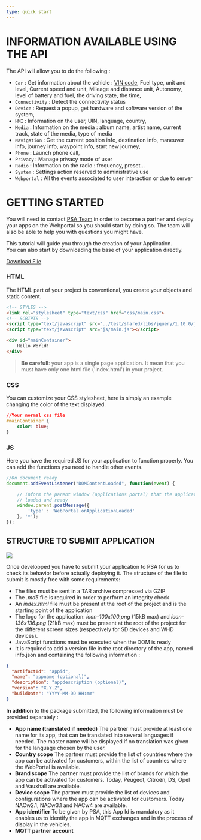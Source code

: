 ```yaml
---
type: quick start
---
```



# INFORMATION AVAILABLE USING THE API

The API will allow you to do the following :

- `Car` : Get information about the vehicle : [VIN code](https://fr.wikipedia.org/wiki/Vehicle_Identification_Number), Fuel type, unit and level, Current speed and unit, Mileage and distance unit, Autonomy, level of battery and fuel, the driving state, the time,
- `Connectivity` : Detect the connectivity status
- `Device` : Request a popup, get hardware and software version of the system,
- `HMI` : Information on the user, UIN, language, country,
- `Media` : Information on the media : album name, artist name, current track, state of the media, type of media
- `Navigation` : Get the current position info, destination info, maneuver info, journey info, waypoint info, start new journey,
- `Phone` : Launch phone call,
- `Privacy` : Manage privacy mode of user
- `Radio` : Information on the radio : frequency, preset...
- `System` : Settings action reserved to administrative use
- `Webportal` : All the events associated to user interaction or due to server

# GETTING STARTED

You will need to contact [PSA Team](mailto:connectedcar@mpsa.com) in order to become a partner and deploy your apps on the Webportal so you should start by doing so.
The team will also be able to help you with questions you might have.

This tutorial will guide you through the creation of your Application.
<br />
You can also start by downloading the base of your application directly.

<a class="button is-success is-rounded" href="{{site.baseurl}}/assets/downloads/helloworld.zip" download="">Download File</a>

### HTML

The HTML part of your project is conventional, you create your objects and static content.

```html
<!-- STYLES -->
<link rel="stylesheet" type="text/css" href="css/main.css">
<!-- SCRIPTS -->
<script type="text/javascript" src="../test/shared/libs/jquery/1.10.0/jquery.js"></script>
<script type="text/javascript" src="js/main.js"></script>

<div id="mainContainer">
    Hello World!
</div>
```
>**Be carefull**: your app is a single page application. It mean that you must have only one html file ('index.html') in your project.

### CSS

You can customize your CSS stylesheet, here is simply an example changing the color of the text displayed.

```css
//Your normal css file
#mainContainer {
    color: blue;
}
```

### JS

Here you have the required JS for your application to function properly. You can add the functions you need to handle other events.

```javascript
//On document ready
document.addEventListener("DOMContentLoaded", function(event) {

    // Inform the parent window (applications portal) that the application is
    // loaded and ready
    window.parent.postMessage({
        'type' : 'WebPortal.onApplicationLoaded'
    }, '*');
});
```

## STRUCTURE TO SUBMIT APPLICATION

<img src="{{site.baseurl}}/assets/images/the_structure.png" class="smallimg" />

Once developped you have to submit your application to PSA for us to check its behavior before actually deploying it.
The structure of the file to submit is mostly free with some requirements:

- The files must be sent in a TAR archive compressed via GZIP
- The *.md5* file is required in order to perform an integrity check
- An *index.html* file must be present at the root of the project and is the starting point of the application
- The logo for the application: *icon-100x100.png* (15kB max) and *icon-136x136.png* (21kB max) must be present at the root of the project for the different screen sizes (respectively for SD devices and WHD devices).
- JavaScript functions must be executed when the DOM is ready
- It is required to add a version file in the root directory of the app, named info.json and containing the following information :

```json
{
  "artifactId": "appid",
  "name": "appname (optional)",
  "description": "appdescription (optional)",
  "version": "X.Y.Z",
  "buildDate": "YYYY-MM-DD HH:mm"
}
```

**In addition** to the package submitted, the following information must be provided separately :
+ **App name (translated if needed)** The partner must provide at least one name for its app, that can be translated into several languages if needed. The master name will be displayed if no translation was given for the language chosen by the user.
+ **Country scope** The partner must provide the list of countries where the app can be activated for customers, within the list of countries where the WebPortal is available.
+ **Brand scope** The partner must provide the list of brands for which the app can be activated for customers. Today, Peugeot, Citroën, DS, Opel and Vauxhall are available.
+ **Device scope** The partner must provide the list of devices and configurations where the app can be activated for customers. Today NACw2.1, NACw3.1 and NACw4 are available.
+ **App identifier** To be given by PSA, this App Id is mandatory as it enables us to identify the app in MQTT exchanges and in the process of display in the vehicles.
+ **MQTT partner account**
